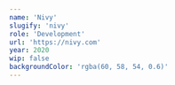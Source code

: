 ```yaml
---
name: 'Nivy'
slugify: 'nivy'
role: 'Development'
url: 'https://nivy.com'
year: 2020
wip: false
backgroundColor: 'rgba(60, 58, 54, 0.6)'
---
```

